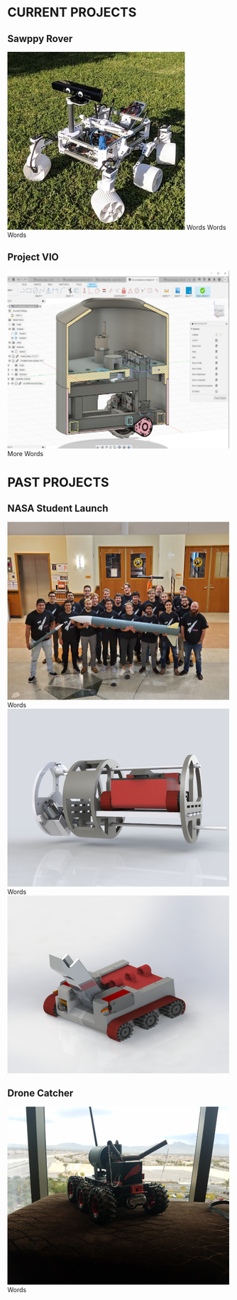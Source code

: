 # CURRENT PROJECTS

## Sawppy Rover 
<img src="docs/assets/images/projects/sawppy_robot.jpg" width="400" height="400" alt="Sawppy Rover Image">
Words Words Words

## Project VIO 
<img src="docs/assets/images/projects/vio_bot.png" width="500" height="400" alt="VIO Bot Image">
More Words


# PAST PROJECTS

## NASA Student Launch
<img src="docs/assets/images/general/nasa_launch_team.jpg" width="500" height="400" alt="Nasa Student Launch Team">
Words
<img src="docs/assets/images/projects/nasa_launch_payload_cad.JPG" width="500" height="400" alt="Nasa Payload Cad">
Words
<img src="docs/assets/images/projects/nasa_bot_cad.JPG" width="500" height="400" alt="Nasa Bot Cad">

## Drone Catcher
<img src="docs/assets/images/projects/drone_catcher.jpg" width="500" height="400" alt="Drone Catcher">
Words
